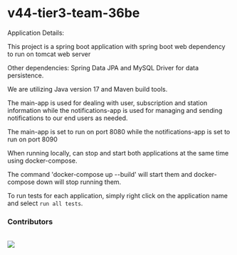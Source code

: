# v44-tier3-team-36be

Application Details:

This project is a spring boot application with spring boot web dependency to run on tomcat web server 

Other dependencies: Spring Data JPA and MySQL Driver for data persistence.

We are utilizing Java version 17 and Maven build tools.

The main-app is used for dealing with user, subscription and station information while the notifications-app is used for managing and sending notifications to our end users as needed.
 
The main-app is set to run on port 8080 while the notifications-app is set to run on port 8090

When running locally, can stop and start both applications at the same time using docker-compose.

The command 'docker-compose up --build' will start them and docker-compose down will stop running them.

To run tests for each application, simply right click on the application name and select `run all tests`.

### Contributors

<br/>

<a href="https://github.com/chingu-voyages/v44-tier3-team-36be/graphs/contributors">
  <img src="https://contrib.rocks/image?repo=chingu-voyages/v44-tier3-team-36be" />
</a>
